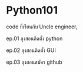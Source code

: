 # Python101
code ที่เรียนกับ Uncle engineer, 


ep.01 ลุงสอนติดตั้ง python

ep.02 ลุงสอนติดตั้ง GUI

ep.03 ลุงสอนสมัคร github
